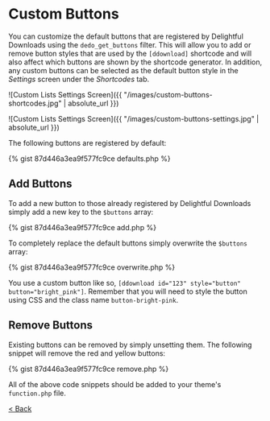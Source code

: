 # Custom Buttons

<p>You can customize the default buttons that are registered by Delightful Downloads using the <code>dedo_get_buttons</code> filter. This will allow you to add or remove button styles that are used by the <code>&#91;ddownload&#93;</code> shortcode and will also affect which buttons are shown by the shortcode generator. In addition, any custom buttons can be selected as the default button style in the <em>Settings</em> screen under the <em>Shortcodes</em> tab.</p>

![Custom Lists Settings Screen]({{ "/images/custom-buttons-shortcodes.jpg" | absolute_url }})

![Custom Lists Settings Screen]({{ "/images/custom-buttons-settings.jpg" | absolute_url }})

<p>The following buttons are registered by default:</p>

{% gist 87d446a3ea9f577fc9ce defaults.php %}

<h2>Add Buttons</h2>

<p>To add a new button to those already registered by Delightful Downloads simply add a new key to the <code>$buttons</code> array:</p>

{% gist 87d446a3ea9f577fc9ce add.php %}

<p>To completely replace the default buttons simply overwrite the <code>$buttons</code> array:</p>

{% gist 87d446a3ea9f577fc9ce overwrite.php %}

<p>You use a custom button like so, <code>&#91;ddownload id="123" style="button" button="bright_pink"&#93;</code>. Remember that you will need to style the button using CSS and the class name <code>button-bright-pink</code>.</p>

<h2>Remove Buttons</h2>
<p>Existing buttons can be removed by simply unsetting them. The following snippet will remove the red and yellow buttons:</p>

{% gist 87d446a3ea9f577fc9ce remove.php %}

<p>All of the above code snippets should be added to your theme's <code>function.php</code> file.</p>

<a href="{{ site.github.url }}">&lt; Back</a>